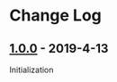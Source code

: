 # Change Log

## [1.0.0] - 2019-4-13

Initialization

[1.0.0]: https://github.com/tao-zeng/karma-rollup/tree/1.0.0